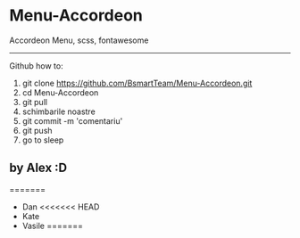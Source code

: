 # Menu-Accordeon
Accordeon Menu, scss, fontawesome

--------------------------------------------------------------

Github how to:
1) git clone https://github.com/BsmartTeam/Menu-Accordeon.git
2) cd Menu-Accordeon
3) git pull
4) schimbarile noastre
5) git commit -m 'comentariu'
6) git push
7) go to sleep

by Alex :D
--------------------------------------------------------------

=======
+ Dan
<<<<<<< HEAD
+ Kate
+ Vasile
=======
